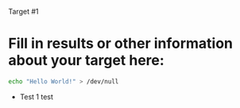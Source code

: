 Target #1

# Fill in results or other information about your target here: 
```bash
echo "Hello World!" > /dev/null
```

* Test 1 test
